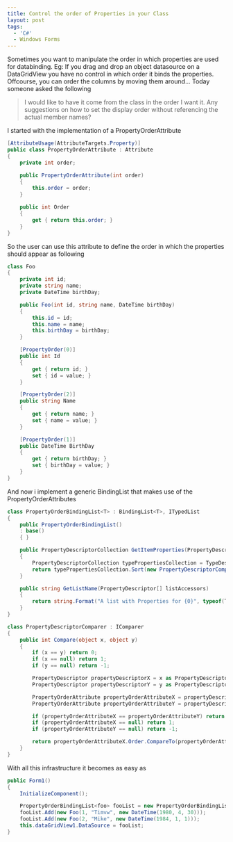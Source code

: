 ```yaml
---
title: Control the order of Properties in your Class
layout: post
tags:
  - 'C#'
  - Windows Forms
---
```

Sometimes you want to manipulate the order in which properties are used for databinding. Eg: If you drag and drop an object datasource on a DataGridView you have no control in which order it binds the properties. Offcourse, you can order the columns by moving them around... Today someone asked the following

> <div>
>   I would like to have it come from the class in the order I want it. Any suggestions on how to set the display order without referencing the actual member names?
> </div>

I started with the implementation of a PropertyOrderAttribute

```csharp
[AttributeUsage(AttributeTargets.Property)]
public class PropertyOrderAttribute : Attribute
{
	private int order;

	public PropertyOrderAttribute(int order)
	{
		this.order = order;
	}

	public int Order
	{
		get { return this.order; }
	}
}
```

So the user can use this attribute to define the order in which the properties should appear as following

```csharp
class Foo
{
	private int id;
	private string name;
	private DateTime birthDay;

	public Foo(int id, string name, DateTime birthDay)
	{
		this.id = id;
		this.name = name;
		this.birthDay = birthDay;
	}

	[PropertyOrder(0)]
	public int Id
	{
		get { return id; }
		set { id = value; }
	}

	[PropertyOrder(2)]
	public string Name
	{
		get { return name; }
		set { name = value; }
	}

	[PropertyOrder(1)]
	public DateTime BirthDay
	{
		get { return birthDay; }
		set { birthDay = value; }
	}
}
```

And now i implement a generic BindingList that makes use of the PropertyOrderAttributes

```csharp
class PropertyOrderBindingList<T> : BindingList<T>, ITypedList
{
	public PropertyOrderBindingList()
	: base()
	{ }

	public PropertyDescriptorCollection GetItemProperties(PropertyDescriptor[] listAccessors)
	{
		PropertyDescriptorCollection typePropertiesCollection = TypeDescriptor.GetProperties(typeof(T));
		return typePropertiesCollection.Sort(new PropertyDescriptorComparer());
	}

	public string GetListName(PropertyDescriptor[] listAccessors)
	{
		return string.Format("A list with Properties for {0}", typeof(T).Name);
	}
}

class PropertyDescriptorComparer : IComparer
{
	public int Compare(object x, object y)
	{
		if (x == y) return 0;
		if (x == null) return 1;
		if (y == null) return -1;

		PropertyDescriptor propertyDescriptorX = x as PropertyDescriptor;
		PropertyDescriptor propertyDescriptorY = y as PropertyDescriptor;

		PropertyOrderAttribute propertyOrderAttributeX = propertyDescriptorX.Attributes[typeof(PropertyOrderAttribute)] as PropertyOrderAttribute;
		PropertyOrderAttribute propertyOrderAttributeY = propertyDescriptorY.Attributes[typeof(PropertyOrderAttribute)] as PropertyOrderAttribute;

		if (propertyOrderAttributeX == propertyOrderAttributeY) return 0;
		if (propertyOrderAttributeX == null) return 1;
		if (propertyOrderAttributeY == null) return -1;

		return propertyOrderAttributeX.Order.CompareTo(propertyOrderAttributeY.Order);
	}
}
```

With all this infrastructure it becomes as easy as

```csharp
public Form1()
{
	InitializeComponent();

	PropertyOrderBindingList<foo> fooList = new PropertyOrderBindingList<foo>();
	fooList.Add(new Foo(1, "Timvw", new DateTime(1980, 4, 30)));
	fooList.Add(new Foo(2, "Mike", new DateTime(1984, 1, 1)));
	this.dataGridView1.DataSource = fooList;
}
```
